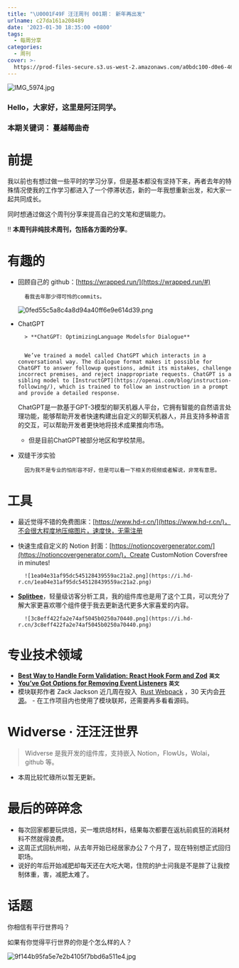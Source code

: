 ```yaml
---
title: "\U0001F49F 汪汪周刊 001期： 新年再出发"
urlname: c27da161a208489
date: '2023-01-30 18:35:00 +0800'
tags:
  - 每周分享
categories:
  - 周刊
cover: >-
  https://prod-files-secure.s3.us-west-2.amazonaws.com/a0bdc100-d0e6-4660-8a91-9071d9d01779/6db8f3a0-318c-4fe3-a023-b2ca401fcb80/%E8%93%9D%E7%B2%89%E8%89%B2%E8%B7%B3%E8%9A%A4%E5%B8%82%E5%9C%BA%E7%9F%A2%E9%87%8F%E6%B4%BB%E5%8A%A8%E5%AE%A3%E4%BC%A0%E4%B8%AD%E6%96%87%E5%BE%AE%E4%BF%A1%E5%85%AC%E4%BC%97%E5%8F%B7%E5%B0%81%E9%9D%A2.png?X-Amz-Algorithm=AWS4-HMAC-SHA256&X-Amz-Content-Sha256=UNSIGNED-PAYLOAD&X-Amz-Credential=AKIAT73L2G45HZZMZUHI%2F20240106%2Fus-west-2%2Fs3%2Faws4_request&X-Amz-Date=20240106T091256Z&X-Amz-Expires=3600&X-Amz-Signature=273998229f296675bf51a8be53a772993b362bec39fd6172e4dffab164dddd87&X-Amz-SignedHeaders=host&x-id=GetObject
---
```


![IMG_5974.jpg](https://prod-files-secure.s3.us-west-2.amazonaws.com/a0bdc100-d0e6-4660-8a91-9071d9d01779/560bd117-80ad-4b0e-bac7-73a9319fe47e/IMG_5974.jpg?X-Amz-Algorithm=AWS4-HMAC-SHA256&X-Amz-Content-Sha256=UNSIGNED-PAYLOAD&X-Amz-Credential=AKIAT73L2G45HZZMZUHI%2F20240106%2Fus-west-2%2Fs3%2Faws4_request&X-Amz-Date=20240106T091258Z&X-Amz-Expires=3600&X-Amz-Signature=6865b1d50da3d962cb49a6e9c9e872a38f5a584045dc9acb91a102fbca952977&X-Amz-SignedHeaders=host&x-id=GetObject)

### Hello，大家好，这里是阿汪同学。

### 本期关键词： 蔓越莓曲奇

# 前提

我以前也有想过做一些平时的学习分享，但是基本都没有坚持下来，再者去年的特殊情况使我的工作学习都进入了一个停滞状态，新的一年我想重新出发，和大家一起共同成长。

同时想通过做这个周刊分享来提高自己的文笔和逻辑能力。

‼️ **本周刊非纯技术周刊，包括各方面的分享**。

# 有趣的

- 回顾自己的 github：[https://wrapped.run/](https://wrapped.run/#)

      	看我去年那少得可怜的commits。


    ![0fed55c5a8c4a8d94a40ff6e9e614d39.png](https://i.hd-r.cn/0fed55c5a8c4a8d94a40ff6e9e614d39.png)

- ChatGPT

      	> **ChatGPT: OptimizingLanguage Modelsfor Dialogue**


    	We’ve trained a model called ChatGPT which interacts in a conversational way. The dialogue format makes it possible for ChatGPT to answer followup questions, admit its mistakes, challenge incorrect premises, and reject inappropriate requests. ChatGPT is a sibling model to [InstructGPT](https://openai.com/blog/instruction-following/), which is trained to follow an instruction in a prompt and provide a detailed response.


    ChatGPT是一款基于GPT-3模型的聊天机器人平台，它拥有智能的自然语言处理功能，能够帮助开发者快速构建出自定义的聊天机器人，并且支持多种语言的交互，可以帮助开发者更快地将技术成果推向市场。

    - 但是目前ChatGPT被部分地区和学校禁用。

- 双缝干涉实验

      	因为我不是专业的怕形容不好，但是可以看一下相关的视频或者解说，非常有意思。

# 工具

- 最近觉得不错的免费图床：[https://www.hd-r.cn/](https://www.hd-r.cn/)，不会很大程度地压缩图片，速度快，无需注册
- 快速生成自定义的 Notion 封面：[https://notioncovergenerator.com/](https://notioncovergenerator.com/)，Create CustomNotion Coversfree in minutes!

      	![1ea04e31af95dc545128439559ac21a2.png](https://i.hd-r.cn/1ea04e31af95dc545128439559ac21a2.png)

- [**Splitbee**](https://splitbee.io/)，轻量级访客分析工具，我的组件库也是用了这个工具，可以充分了解大家更喜欢哪个组件便于我去更新迭代更多大家喜爱的内容。

      	![3c8eff422fa2e74af5045b0250a70440.png](https://i.hd-r.cn/3c8eff422fa2e74af5045b0250a70440.png)

# 专业技术领域

- [**Best Way to Handle Form Validation: React Hook Form and Zod**](https://blog.bitsrc.io/react-form-validation-5aa06193bec4) **`英文`**
- [**You’ve Got Options for Removing Event Listeners**](https://www.macarthur.me/posts/options-for-removing-event-listeners) **`英文`**
- 模块联邦作者 Zack Jackson 近几周在投入  [Rust Webpack](https://twitter.com/ScriptedAlchemy/status/1619951813687660544) ，30 天内会[开源](https://twitter.com/ScriptedAlchemy/status/1621220073192189952)。 - 在工作项目内也使用了模块联邦，还需要再多看看源码。

# Widverse · 汪汪汪世界

> Widverse 是我开发的组件库，支持嵌入 Notion，FlowUs，Wolai，github 等。

- 本周比较忙碌所以暂无更新。

# 最后的碎碎念

- 每次回家都要玩烘焙，买一堆烘焙材料，结果每次都要在返杭前疯狂的消耗材料不然就得浪费。
- 这周正式回杭州啦，从去年开始已经居家办公 7 个月了，现在特别想正式回归职场。
- 说好的年后开始减肥却每天还在大吃大喝，住院的护士问我是不是胖了让我控制体重，害，减肥太难了。

# 话题

你相信有平行世界吗？

如果有你觉得平行世界的你是个怎么样的人？

![9f144b95fa5e7e2b4105f7bbd6a511e4.jpg](https://i.hd-r.cn/9f144b95fa5e7e2b4105f7bbd6a511e4.jpg)
